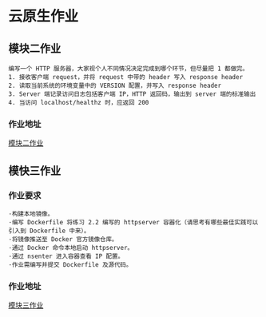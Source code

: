 # 云原生作业

## 模块二作业
```
编写一个 HTTP 服务器，大家视个人不同情况决定完成到哪个环节，但尽量把 1 都做完。
1. 接收客户端 request，并将 request 中带的 header 写入 response header
2. 读取当前系统的环境变量中的 VERSION 配置，并写入 response header
3. Server 端记录访问日志包括客户端 IP，HTTP 返回码，输出到 server 端的标准输出
4. 当访问 localhost/healthz 时，应返回 200
```
### 作业地址
[模块二作业](https://github.com/501miles/cnstudy/tree/master/week2)


## 模快三作业
### 作业要求
```
·构建本地镜像。
·编写 Dockerfile 将练习 2.2 编写的 httpserver 容器化（请思考有哪些最佳实践可以引入到 Dockerfile 中来）。
·将镜像推送至 Docker 官方镜像仓库。
·通过 Docker 命令本地启动 httpserver。
·通过 nsenter 进入容器查看 IP 配置。
·作业需编写并提交 Dockerfile 及源代码。
```
### 作业地址
[模块三作业](https://github.com/501miles/cnstudy/tree/master/week3)

